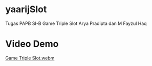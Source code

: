 # yaarijSlot
Tugas PAPB SI-B Game Triple Slot Arya Pradipta dan M Fayzul Haq

# Video Demo
[Game Triple Slot.webm](https://github.com/aryape/yaarijSlot/assets/148759202/7ec2a611-ecc2-43e8-9445-cbcb7ebb9907)
